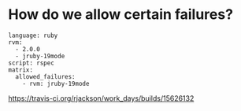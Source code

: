 
# How do we allow certain failures?

```
language: ruby
rvm:
  - 2.0.0
  - jruby-19mode
script: rspec
matrix:
  allowed_failures:
    - rvm: jruby-19mode
```

https://travis-ci.org/rjackson/work_days/builds/15626132
